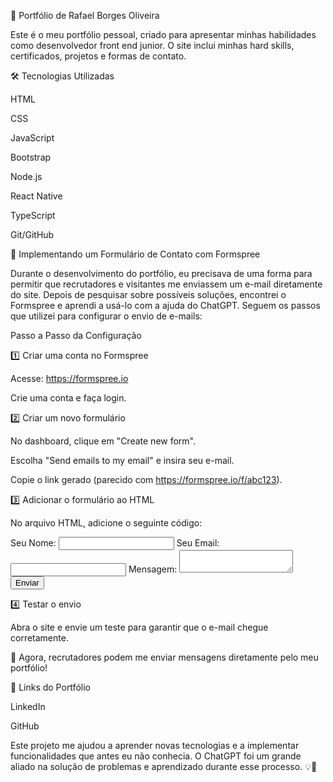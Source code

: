 📌 Portfólio de Rafael Borges Oliveira

Este é o meu portfólio pessoal, criado para apresentar minhas habilidades como desenvolvedor front end junior. O site inclui minhas hard skills, certificados, projetos e formas de contato.

🛠 Tecnologias Utilizadas

HTML

CSS

JavaScript

Bootstrap

Node.js

React Native

TypeScript

Git/GitHub

📩 Implementando um Formulário de Contato com Formspree

Durante o desenvolvimento do portfólio, eu precisava de uma forma para permitir que recrutadores e visitantes me enviassem um e-mail diretamente do site. Depois de pesquisar sobre possíveis soluções, encontrei o Formspree e aprendi a usá-lo com a ajuda do ChatGPT. Seguem os passos que utilizei para configurar o envio de e-mails:

Passo a Passo da Configuração

1️⃣ Criar uma conta no Formspree

Acesse: https://formspree.io

Crie uma conta e faça login.

2️⃣ Criar um novo formulário

No dashboard, clique em "Create new form".

Escolha "Send emails to my email" e insira seu e-mail.

Copie o link gerado (parecido com https://formspree.io/f/abc123).

3️⃣ Adicionar o formulário ao HTML

No arquivo HTML, adicione o seguinte código:

<form action="https://formspree.io/f/SEU_ID_AQUI" method="POST">
    <label>Seu Nome:
        <input type="text" name="name" required>
    </label>
    <label>Seu Email:
        <input type="email" name="email" required>
    </label>
    <label>Mensagem:
        <textarea name="message" required></textarea>
    </label>
    <button type="submit">Enviar</button>
</form>

4️⃣ Testar o envio

Abra o site e envie um teste para garantir que o e-mail chegue corretamente.

🔹 Agora, recrutadores podem me enviar mensagens diretamente pelo meu portfólio!

🔗 Links do Portfólio

LinkedIn

GitHub

Este projeto me ajudou a aprender novas tecnologias e a implementar funcionalidades que antes eu não conhecia. O ChatGPT foi um grande aliado na solução de problemas e aprendizado durante esse processo. 💡🚀

